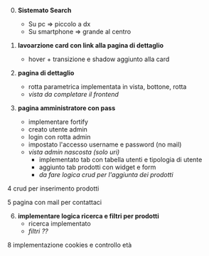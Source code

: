 0. **Sistemato Search**
    - Su pc => piccolo a dx
    - Su smartphone => grande al centro

1. **lavoarzione card con link alla pagina di dettaglio** 
    - hover + transizione e shadow aggiunto alla card

2. **pagina di dettaglio**
    - rotta parametrica implementata in vista, bottone, rotta
    - *vista da completare il frontend*

3. **pagina amministratore con pass**
    - implementare fortify
    - creato utente admin
    - login con rotta admin
    - impostato l'accesso username e password (no mail)
    - *vista admin nascosta (solo uri)*
        - implementato tab con tabella utenti e tipologia di utente
        - aggiunto tab prodotti con widget e form 
        - *da fare logica crud per l'aggiunta dei prodotti*

4 crud per inserimento prodotti 

5 pagina con mail per contattaci

6. **implementare logica ricerca e filtri per prodotti**
    - ricerca implementato
    - *filtri ??*

8 implementazione cookies e controllo età 